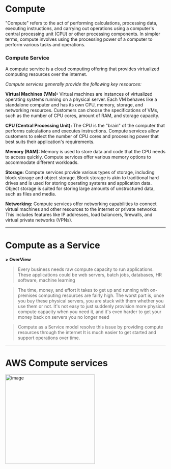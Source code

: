 # Compute
"Compute" refers to the act of performing calculations, processing data, executing instructions, and carrying out operations using a computer's central processing unit (CPU) or other processing components. In simpler terms, compute involves using the processing power of a computer to perform various tasks and operations.


### Compute Service
A compute service is a cloud computing offering that provides virtualized computing resources over the internet.

_Compute services generally provide the following key resources:_ 

__Virtual Machines (VMs):__ Virtual machines are instances of virtualized operating systems running on a physical server. Each VM behaves like a standalone computer and has its own CPU, memory, storage, and networking resources. Customers can choose the specifications of VMs, such as the number of CPU cores, amount of RAM, and storage capacity.

__CPU (Central Processing Unit):__ The CPU is the "brain" of the computer that performs calculations and executes instructions. Compute services allow customers to select the number of CPU cores and processing power that best suits their application's requirements.

__Memory (RAM):__ Memory is used to store data and code that the CPU needs to access quickly. Compute services offer various memory options to accommodate different workloads.

__Storage:__ Compute services provide various types of storage, including block storage and object storage. Block storage is akin to traditional hard drives and is used for storing operating systems and application data. Object storage is suited for storing large amounts of unstructured data, such as files and media.

__Networking:__ Compute services offer networking capabilities to connect virtual machines and other resources to the internet or private networks. This includes features like IP addresses, load balancers, firewalls, and virtual private networks (VPNs).

<hr/>

# Compute as a Service
__> OverView__   
> Every business needs raw compute capacity to run applications. These applications could be web servers, batch jobs, databases, HR software, machine learning       
  
> The time, money, and effort it takes to get up and running with on-premises computing resources are fairly high. The worst part is, once you buy these physical servers, you are stuck with them whether you use them or not. It's not easy to just suddenly provision more physical compute capacity when you need it, and it's even harder to get your money back on servers you no longer need

> Compute as a Service model resolve this issue by providing compute resources through the internet
> It is much easier to get started and support operations over time.


<hr>

# AWS Compute services
<img width="281" alt="image" src="https://github.com/Akashay-Anand/Learn-AWS/assets/82114930/c92cd806-5582-451e-ab88-4ae2a46e5d51">

